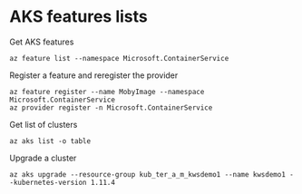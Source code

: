 # AKS features lists

Get AKS features
```
az feature list --namespace Microsoft.ContainerService 
```

Register a feature and reregister the provider
```
az feature register --name MobyImage --namespace Microsoft.ContainerService
az provider register -n Microsoft.ContainerService
```

Get list of clusters
```
az aks list -o table
```

Upgrade a cluster
```
az aks upgrade --resource-group kub_ter_a_m_kwsdemo1 --name kwsdemo1 --kubernetes-version 1.11.4
```